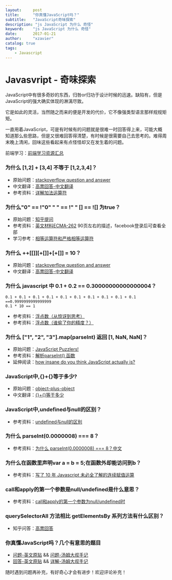 ```yaml
---
layout:     post
title:      "你真懂JavaScript吗？"
subtitle:   "JavaScript奇味探索"
description: "js JavaScript 为什么 奇怪"
keyword:    "js JavaScript 为什么 奇怪"
date:       2017-01-21
author:     "xzavier"
catalog: true
tags:
    - Javascript
---
```



# Javasvript - 奇味探索

JavaScript中有很多奇妙的东西，归咎or归功于设计时候的迅速。缺陷有，但是JavaScript的强大确实体现的淋漓尽致。

它是如此的灵活，当然随之而来的便是开发的代价，它不像强类型语言那样规规矩矩。

一直用着JavaScript，可是有时候有的问题就是很难一时回答得上来，可能大概知道那么些思路，但是又很难回答得清楚，有时候是很需要自己去思考的。难得周末晚上清闲，回味这些看起来有点怪怪却又在发生着的问题。

前端学习：[前端学习资源汇总][1]

### 为什么 [1,2] + [3,4] 不等于 [1,2,3,4]？

 - 原始问题：[stackoverflow question and answer][2]
 - 中文翻译：[高票回答-中文翻译][3]
 - 参考资料：[详解加法运算符][4]

### 为什么"0" == !"0" " " == !" " [] == ![] 为true？

 - 原始问题：[知乎提问][5]
 - 参考资料：[英文材料ECMA-262][6] 90页左右的描述，facebook登录后可查看全部
 - 学习参考：[相等运算符和严格相等运算符][7]

### 为什么 ++[[]][+[]]+[+[]] = 10？

 - 原始问题：[stackoverflow question and answer][8]
 - 中文翻译：[高票回答-中文翻译][9]
 
### 为什么 javascript 中 0.1 + 0.2 == 0.30000000000000004？

    0.1 + 0.1 + 0.1 + 0.1 + 0.1 + 0.1 + 0.1 + 0.1 + 0.1 + 0.1 ==0.9999999999999999
    0.1 * 10 == 1

 
 - 参考资料：[浮点数（从惊讶到思考）][10]
 - 参考资料：[浮点数（谁偷了你的精度？）][11]

### 为什么 ["1", "2", "3"].map(parseInt) 返回 [1, NaN, NaN]？

 - 原始问题：[JavaScript Puzzlers!][12]
 - 参考资料：[解析parseInt() 函数][13]
 - 延伸阅读：[how insane do you think JavaScript actually is?][14]
 
### JavaScript中,{}+{}等于多少?

 - 原始问题：[object-plus-object][16]
 - 中文翻译：[{}+{}等于多少][17]
 
### JavaScript中,undefined与null的区别？

 - 参考资料：[undefined与null的区别][18]

### 为什么 parseInt(0.0000008) === 8？

 - 参考资料：[为什么 parseInt(0.0000008) === 8？中文][19]
 
### 为什么在函数里声明var a = b = 5;在函数外却能访问到b？

 - 参考资料：[写了 10 年 Javascript 未必全了解的连续赋值运算][20]
 
### call和apply的第一个参数是null/undefined是什么意思？

 - 参考资料：[call和apply的第一个参数为null/undefined时][21]

### querySelectorAll 方法相比 getElementsBy 系列方法有什么区别？

 - 知乎问答：[高票回答][22]

### 你真懂JavaScript吗？几个有意思的题目

 - [问题-英文原贴][23] && [问题-汤姆大叔手记][24]
 - [回答-英文原贴][25] && [详解-汤姆大叔手记][26]
 
随时遇到问题再补充，有好奇心才会有进步！欢迎评论补充！


  [1]: /2016/10/01/awesome-frontend-resource/
  [2]: http://stackoverflow.com/questions/7124884/why-does-1-2-3-4-1-23-4-in-javascript
  [3]: http://justjavac.com/javascript/2012/12/18/why-does-1-2-plus-3-4-equal-1-23-4-in-javascript.html
  [4]: /2016/11/07/taste-js-addition-operator/
  [5]: https://www.zhihu.com/question/29615998
  [6]: https://zh.scribd.com/document/56770557/ECMA-262
  [7]: http://javascript.ruanyifeng.com/grammar/operator.html#toc6
  [8]: http://stackoverflow.com/questions/7202157/why-does-return-the-string-10
  [9]: http://justjavac.com/javascript/2012/05/24/can-you-explain-why-10.html
  [10]: http://justjavac.com/codepuzzle/2012/11/02/codepuzzle-float-from-surprised-to-ponder.html
  [11]: http://justjavac.com/codepuzzle/2012/11/11/codepuzzle-float-who-stole-your-accuracy.html
  [12]: http://webcache.googleusercontent.com/search?q=cache:http://javascript-puzzlers.herokuapp.com/
  [13]: http://justjavac.com/javascript/2014/02/18/javascript-puzzlers-why-1-2-3-map-parseint-returns-1-NaN-NaN-in-javascript.html
  [14]: /puzzlers.html
  [15]: /puzzlers.html
  [16]: http://www.2ality.com/2012/01/object-plus-object.html
  [17]: https://segmentfault.com/a/1190000000264418
  [18]: http://www.ruanyifeng.com/blog/2014/03/undefined-vs-null.html
  [19]: http://justjavac.com/javascript/2015/01/08/why-parseint-0-00000008-euqal-8-in-js.html
  [20]: http://justjavac.com/javascript/2012/04/05/javascript-continuous-assignment-operator.html
  [21]: http://www.cnblogs.com/snandy/archive/2012/03/01/2373243.html
  [22]: https://www.zhihu.com/question/24702250
  [23]: http://dmitry.baranovskiy.com/post/91403200
  [24]: http://www.cnblogs.com/TomXu/archive/2012/02/09/2330578.html
  [25]: https://www.nczonline.net/blog/2010/01/26/answering-baranovskiys-javascript-quiz/
  [26]: http://www.cnblogs.com/TomXu/archive/2012/02/10/2342098.html
